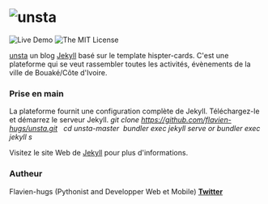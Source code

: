 ![unsta](https://flavien-hugs.github.io/unsta)&nbsp;
=====

![Live Demo](https://img.shields.io/badge/unsta-live--demo-orange.svg?style=flat)
![The MIT License](http://img.shields.io/badge/License-MIT-green.svg?style=flat)

[unsta](https://flavien-hugs.github.io/unsta/) un blog [Jekyll](http://jekyllrb.com/) basé sur le template hispter-cards. C'est une plateforme qui se veut rassembler toutes les activités, évènements de la ville de Bouaké/Côte d'Ivoire.

### Prise en main

La plateforme fournit une configuration complète de Jekyll. Téléchargez-le et démarrez le serveur Jekyll.
*git clone https://github.com/flavien-hugs/unsta.git* &nbsp;
*cd unsta-master*&nbsp;
*bundler exec jekyll serve or bundler exec jekyll s*&nbsp;

Visitez le site Web de [Jekyll](http://jekyllrb.com/) pour plus d'informations.

### Autheur
Flavien-hugs (Pythonist and Developper Web et Mobile)
**[Twitter](https://https://twitter.com/flavien_hugs)**
